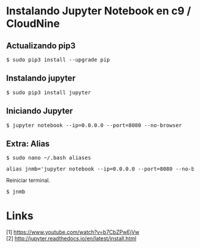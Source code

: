 # Instalando Jupyter Notebook en c9 / CloudNine

## Actualizando pip3

<pre>
$ sudo pip3 install --upgrade pip
</pre>

## Instalando jupyter

<pre>
$ sudo pip3 install jupyter
</pre>

## Iniciando Jupyter

<pre>
$ jupyter notebook --ip=0.0.0.0 --port=8080 --no-browser
</pre>

## Extra: Alias

<pre>
$ sudo nano ~/.bash_aliases
</pre>
<pre>
alias jnmb='jupyter notebook --ip=0.0.0.0 --port=8080 --no-browser'
</pre>

Reiniciar terminal.

<pre>
$ jnmb
</pre>

# Links

[1] https://www.youtube.com/watch?v=b7CbZPwEjVw <br>
[2] http://jupyter.readthedocs.io/en/latest/install.html <br>

